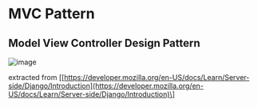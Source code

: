 # MVC Pattern

## Model View Controller Design Pattern

![image](https://drive.google.com/uc?export=view&id=1PawxfzI7exIjT3uKSYNxrD-ZzdjdK9Kq)

extracted from \[[https://developer.mozilla.org/en-US/docs/Learn/Server-side/Django/Introduction](https://developer.mozilla.org/en-US/docs/Learn/Server-side/Django/Introduction)\]





